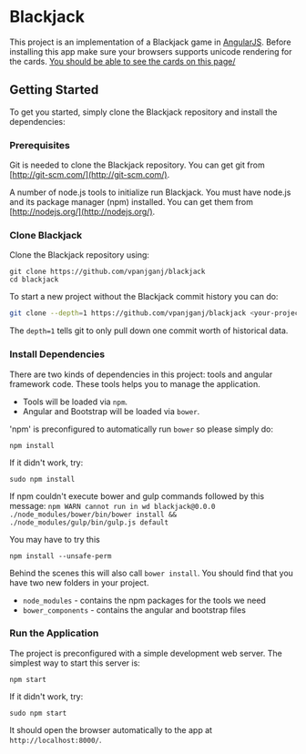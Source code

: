 # Blackjack

This project is an implementation of a Blackjack game in [AngularJS](http://angularjs.org/).
Before installing this app make sure your browsers supports unicode rendering for the cards.
[You should be able to see the cards on this page/](https://en.wikipedia.org/wiki/Playing_cards_in_Unicode)

## Getting Started

To get you started, simply clone the Blackjack repository and install the dependencies:

### Prerequisites

Git is needed to clone the Blackjack repository. You can get git from
[http://git-scm.com/](http://git-scm.com/).

A number of node.js tools to initialize run Blackjack. You must have node.js and
its package manager (npm) installed.  You can get them from [http://nodejs.org/](http://nodejs.org/).

### Clone Blackjack

Clone the Blackjack repository using:

```
git clone https://github.com/vpanjganj/blackjack
cd blackjack
```

To start a new project without the Blackjack commit history you can do:

```bash
git clone --depth=1 https://github.com/vpanjganj/blackjack <your-project-name>
```

The `depth=1` tells git to only pull down one commit worth of historical data.

### Install Dependencies

There are two kinds of dependencies in this project: tools and angular framework code.  These tools helps
you to  manage the application.

* Tools will be loaded via `npm`.
* Angular and Bootstrap will be loaded via `bower`.

'npm' is preconfigured to automatically run `bower` so please simply do:

```
npm install
```
If it didn't work, try:

```
sudo npm install
```
If npm couldn't execute bower and gulp commands followed by this message:
`npm WARN cannot run in wd blackjack@0.0.0 ./node_modules/bower/bin/bower install && ./node_modules/gulp/bin/gulp.js default`

You may  have to try this 
```
npm install --unsafe-perm
```
Behind the scenes this will also call `bower install`.  You should find that you have two new
folders in your project.

* `node_modules` - contains the npm packages for the tools we need
* `bower_components` - contains the angular and bootstrap files

### Run the Application

The project is preconfigured with a simple development web server.  The simplest way to start
this server is:

```
npm start
```
If it didn't work, try:

```
sudo npm start
```
It should open the browser automatically to the app at `http://localhost:8000/`.



